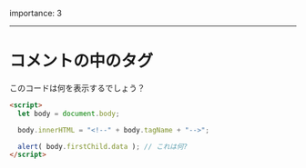 importance: 3

---

# コメントの中のタグ

このコードは何を表示するでしょう？

```html
<script>
  let body = document.body;

  body.innerHTML = "<!--" + body.tagName + "-->";

  alert( body.firstChild.data ); // これは何?
</script>
```
